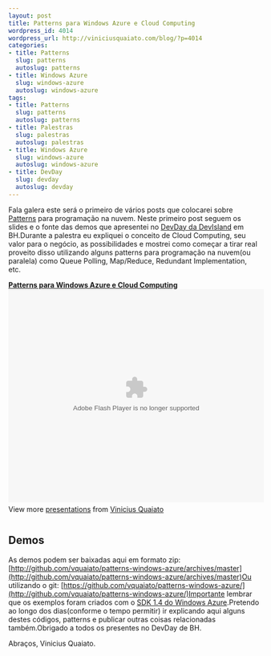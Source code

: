 ```yaml
--- 
layout: post
title: Patterns para Windows Azure e Cloud Computing
wordpress_id: 4014
wordpress_url: http://viniciusquaiato.com/blog/?p=4014
categories: 
- title: Patterns
  slug: patterns
  autoslug: patterns
- title: Windows Azure
  slug: windows-azure
  autoslug: windows-azure
tags: 
- title: Patterns
  slug: patterns
  autoslug: patterns
- title: Palestras
  slug: palestras
  autoslug: palestras
- title: Windows Azure
  slug: windows-azure
  autoslug: windows-azure
- title: DevDay
  slug: devday
  autoslug: devday
---
```

Fala galera este será o primeiro de vários posts que colocarei sobre [Patterns](http://viniciusquaiato.com/blog/category/patterns/) para programação na nuvem. Neste primeiro post seguem os slides e o fonte das demos que apresentei no [DevDay da DevIsland](http://devday.devisland.com/) em BH.Durante a palestra eu expliquei o conceito de Cloud Computing, seu valor para o negócio, as possibilidades e mostrei como começar a tirar real proveito disso utilizando alguns patterns para programação na nuvem(ou paralela) como Queue Polling, Map/Reduce, Redundant Implementation, etc.<div style="width:510px" id="__ss_9036182"> **[Patterns para Windows Azure e Cloud Computing](http://www.slideshare.net/viniciusquaiato/patterns-para-windows-azure-e-cloud-computing "Patterns para Windows Azure e Cloud Computing")** <object id="__sse9036182" width="510" height="426"> <param name="movie" value="http://static.slidesharecdn.com/swf/ssplayer2.swf?doc=cloudcomputing-110827121702-phpapp01&stripped_title=patterns-para-windows-azure-e-cloud-computing&userName=viniciusquaiato" /> <param name="allowFullScreen" value="true" /> <param name="allowScriptAccess" value="always" /> <embed name="__sse9036182" src="http://static.slidesharecdn.com/swf/ssplayer2.swf?doc=cloudcomputing-110827121702-phpapp01&stripped_title=patterns-para-windows-azure-e-cloud-computing&userName=viniciusquaiato" type="application/x-shockwave-flash" allowscriptaccess="always" allowfullscreen="true" width="510" height="426"></embed> </object> <div style="padding:5px 0 12px"> View more [presentations](http://www.slideshare.net/) from [Vinicius Quaiato](http://www.slideshare.net/viniciusquaiato) </div> </div>

## Demos
As demos podem ser baixadas aqui em formato zip: [http://github.com/vquaiato/patterns-windows-azure/archives/master](http://github.com/vquaiato/patterns-windows-azure/archives/master)Ou utilizando o git: [https://github.com/vquaiato/patterns-windows-azure/](http://github.com/vquaiato/patterns-windows-azure/)Importante lembrar que os exemplos foram criados com o [SDK 1.4 do Windows Azure](http://viniciusquaiato.com/blog/windows-azure-tools-1-4-agosto/).Pretendo ao longo dos dias(conforme o tempo permitir) ir explicando aqui alguns destes códigos, patterns e publicar outras coisas relacionadas também.Obrigado a todos os presentes no DevDay de BH.

Abraços,
Vinicius Quaiato.
